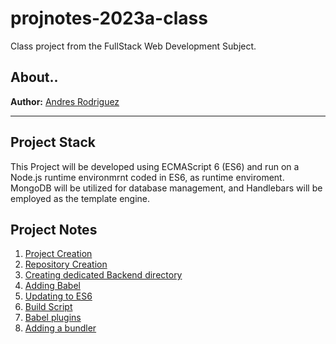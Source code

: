 # projnotes-2023a-class
Class project from the FullStack Web Development
Subject.

## About..
**Author:** [Andres Rodriguez]()

---

## Project Stack
This Project will be developed using ECMAScript 6 (ES6) and run on a Node.js runtime environmrnt coded in ES6, as runtime enviroment. MongoDB will be utilized for database management, and Handlebars will be employed as the template engine.

## Project Notes
1. [Project Creation](https://github.com/Andres3436/projnotes-2023a-class/blob/main/class-notes/1-Project-Creation.md)
2. [Repository Creation](https://github.com/Andres3436/projnotes-2023a-class/blob/main/class-notes/2-Project-Creation.md)
3. [Creating dedicated Backend directory](https://github.com/Andres3436/projnotes-2023a-class/blob/main/class-notes/3-Project-Creation.md)
4. [Adding Babel](https://github.com/Andres3436/projnotes-2023a-class/blob/main/class-notes/4-Project-Creation.md)
5. [Updating to ES6](https://github.com/Andres3436/projnotes-2023a-class/blob/main/class-notes/5-Project-Creation.md)
6. [Build Script](https://github.com/Andres3436/projnotes-2023a-class/blob/main/class-notes/6-Project-Creation.md)
7. [Babel plugins](https://github.com/Andres3436/projnotes-2023a-class/blob/main/class-notes/7-Project-Creation.md)
8. [Adding a bundler](https://github.com/Andres3436/projnotes-2023a-class/blob/main/class-notes/8-Project-Creation.md)

